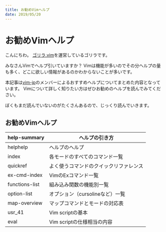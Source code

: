```yaml
---
title: お勧めVimヘルプ
date: 2019/05/20
---
```


# お勧めVimヘルプ

こんにちわ。
[ゴリラ.vim](https://gorillavim.connpass.com/)を運営しているゴリラです。

みなさんVimでヘルプ引いていますか？
Vimは機能が多いのでその分ヘルプの量も多く、どこに欲しい情報があるのかわからないことが多いです。

本記事は[vim-jp](https://vim-jp.org/)のメンバーによるおすすめヘルプについてまとめた内容となっています。
Vimについて詳しく知りたい方はぜひお勧めのヘルプを読んでみてください。

ぼくもまだ読んでいないのがたくさんあるので、じっくり読んでいきます。

## お勧めVimヘルプ
| help-summary   | ヘルプの引き方                         |
|----------------|----------------------------------------|
| helphelp       | ヘルプのヘルプ                         |
| index          | 各モードのすべてのコマンド一覧         |
| quickref       | よく使うコマンドのクイックリファレンス |
| ex-cmd-index   | VimのExコマンド一覧                    |
| functions-list | 組み込み関数の機能別一覧               |
| option-list    | オプション（cursolineなど）一覧        |
| map-overview   | マップコマンドとモードの対応表         |
| usr_41         | Vim scriptの基本                       |
| eval           | Vim scriptの仕様相当の内容             |

